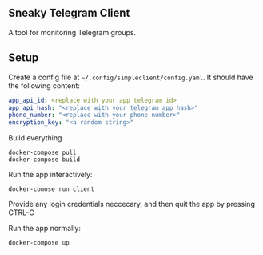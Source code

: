 Sneaky Telegram Client
----------------------

A tool for monitoring Telegram groups.

Setup
-----

Create a config file at `~/.config/simpleclient/config.yaml`. It should have the following content:

```yaml
app_api_id: <replace with your app telegram id>
app_api_hash: "<replace with your telegram app hash>"
phone_number: "<replace with your phone number>"
encryption_key: "<a random string>"
```

Build everything
```shell
docker-compose pull
docker-compose build
```

Run the app interactively:
```shell
docker-comose run client
```
Provide any login credentials neccecary, and then quit the app by pressing CTRL-C

Run the app normally:
```shell
docker-compose up
```
